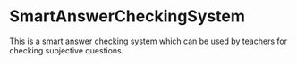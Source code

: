 # SmartAnswerCheckingSystem
This is a smart answer checking system which can be used by teachers for checking subjective questions.
